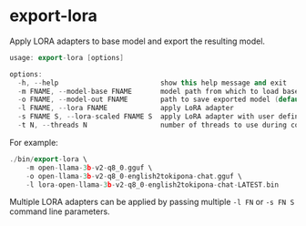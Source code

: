 # export-lora

Apply LORA adapters to base model and export the resulting model.

```cpp
usage: export-lora [options]

options:
  -h, --help                         show this help message and exit
  -m FNAME, --model-base FNAME       model path from which to load base model (default '')
  -o FNAME, --model-out FNAME        path to save exported model (default '')
  -l FNAME, --lora FNAME             apply LoRA adapter
  -s FNAME S, --lora-scaled FNAME S  apply LoRA adapter with user defined scaling S
  -t N, --threads N                  number of threads to use during computation (default: 4)
```

For example:

```cpp
./bin/export-lora \
    -m open-llama-3b-v2-q8_0.gguf \
    -o open-llama-3b-v2-q8_0-english2tokipona-chat.gguf \
    -l lora-open-llama-3b-v2-q8_0-english2tokipona-chat-LATEST.bin
```

Multiple LORA adapters can be applied by passing multiple `-l FN` or `-s FN S` command line parameters.
